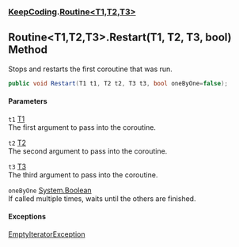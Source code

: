 ### [KeepCoding](KeepCoding.md 'KeepCoding').[Routine&lt;T1,T2,T3&gt;](KeepCoding_Routine_T1_T2_T3_.md 'KeepCoding.Routine&lt;T1,T2,T3&gt;')
## Routine&lt;T1,T2,T3&gt;.Restart(T1, T2, T3, bool) Method
Stops and restarts the first coroutine that was run.  
```csharp
public void Restart(T1 t1, T2 t2, T3 t3, bool oneByOne=false);
```
#### Parameters
<a name='KeepCoding_Routine_T1_T2_T3__Restart(T1_T2_T3_bool)_t1'></a>
`t1` [T1](KeepCoding_Routine_T1_T2_T3_.md#KeepCoding_Routine_T1_T2_T3__T1 'KeepCoding.Routine&lt;T1,T2,T3&gt;.T1')  
The first argument to pass into the coroutine.
  
<a name='KeepCoding_Routine_T1_T2_T3__Restart(T1_T2_T3_bool)_t2'></a>
`t2` [T2](KeepCoding_Routine_T1_T2_T3_.md#KeepCoding_Routine_T1_T2_T3__T2 'KeepCoding.Routine&lt;T1,T2,T3&gt;.T2')  
The second argument to pass into the coroutine.
  
<a name='KeepCoding_Routine_T1_T2_T3__Restart(T1_T2_T3_bool)_t3'></a>
`t3` [T3](KeepCoding_Routine_T1_T2_T3_.md#KeepCoding_Routine_T1_T2_T3__T3 'KeepCoding.Routine&lt;T1,T2,T3&gt;.T3')  
The third argument to pass into the coroutine.
  
<a name='KeepCoding_Routine_T1_T2_T3__Restart(T1_T2_T3_bool)_oneByOne'></a>
`oneByOne` [System.Boolean](https://docs.microsoft.com/en-us/dotnet/api/System.Boolean 'System.Boolean')  
If called multiple times, waits until the others are finished.
  
#### Exceptions
[EmptyIteratorException](KeepCoding_EmptyIteratorException.md 'KeepCoding.EmptyIteratorException')  
